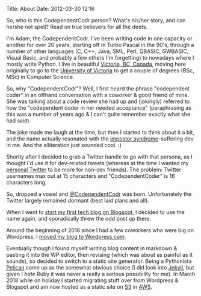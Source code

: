 Title: About
Date: 2012-03-30 12:16

So, who is this CodependentCodr person?  What's his/her story, and can he/she not spell?  Read on true believers for
all the deets.

I'm Adam, the CodependentCodr.  I've been writing code in one capacity or another for over 20 years, starting off in
Turbo Pascal in the 90's, through a number of other languages (C, C++, Java, SML, Perl, QBASIC, GWBASIC, Visual
Basic, and probably a few others I'm forgetting) to nowadays where I mostly write Python.  I live in beautiful
[Victoria, BC, Canada](https://goo.gl/maps/XNrMpFqcU6D2), moving here originally to go to the
[University of Victoria](https://www.uvic.ca) to get a couple of degrees (BSc, MSc) in Computer Science.

So, why "CodependentCodr"?  Well, I first heard the phrase "codependent coder" in an offhand conversation with a
coworker & good friend of mine.  She was talking about a code review she had up and (jokingly) referred to how the
"codependent coder in her needed acceptance" (paraphrasing as this was a number of years ago & I can't quite remember
exactly what she had said).

The joke made me laugh at the time, but then I started to think about it a bit, and the name actually resonated with
the [impostor syndrome](https://en.wikipedia.org/wiki/Impostor_syndrome)-suffering dev in me.  And the alliteration
just sounded cool. :)

Shortly after I decided to grab a Twitter handle to go with that persona, as I thought I'd use it for dev-related
tweets (whereas at the time I wanted my [personal Twitter](https://www.twitter.com/pzelnip) to be more for non-dev
friends).  The problem: Twitter usernames max out at 15 characters and "CodependentCoder" is 16 characters long.

So, dropped a vowel and [@CodependentCodr](https://twitter.com/codependentcodr) was born.  Unfortunately the Twitter
largely remained dormant (best laid plans and all).

When I went to [start my first tech blog on Blogspot](http://codependentcodr.blogspot.ca/), I decided to use the name again,
and sporadically threw the odd post up there.

Around the beginning of 2016 since I had a few coworkers who were big on Wordpress, I [moved my blog to Wordpress.com](https://codependentcodr.wordpress.com).

Eventually though I found myself writing blog content in markdown & pasting it into the WP editor, then revising (which was
about as painful as it sounds), so decided to switch to a static site generator.  Being a Pythonista
[Pelican](https://blog.getpelican.com/) came up as the somewhat obvious choice (I did look into
[Jekyll](https://jekyllrb.com/), but given I *hate* Ruby it was
never a really a serious possibility for me).  In March 2018 while on holiday I started migrating stuff over from Wordpress
& Blogspot and am now hosted as a static site on [S3](https://aws.amazon.com/s3/) in [AWS](https://aws.amazon.com).
